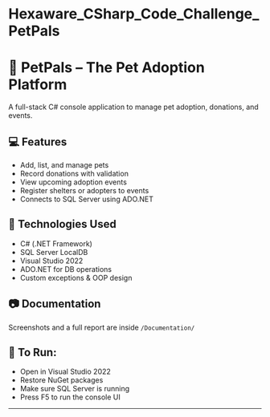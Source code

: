 # Hexaware_CSharp_Code_Challenge_PetPals

# 🐾 PetPals – The Pet Adoption Platform

A full-stack C# console application to manage pet adoption, donations, and events.

## 💻 Features
- Add, list, and manage pets
- Record donations with validation
- View upcoming adoption events
- Register shelters or adopters to events
- Connects to SQL Server using ADO.NET

## 📁 Technologies Used
- C# (.NET Framework)
- SQL Server LocalDB
- Visual Studio 2022
- ADO.NET for DB operations
- Custom exceptions & OOP design

## 📷 Documentation
Screenshots and a full report are inside `/Documentation/`

## 🔧 To Run:
- Open in Visual Studio 2022
- Restore NuGet packages
- Make sure SQL Server is running
- Press F5 to run the console UI

---
